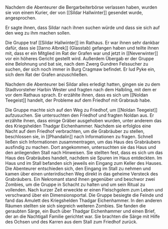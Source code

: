 Nachdem die Abenteurer die Bergarbeiterbörse verlassen haben, wurden sie von einem Kurier, der von [[Sildar Hallwinter]] gesendet wurde, angesprochen.

Er sagte ihnen, dass Sildar nach ihnen suchen würde und dass sie sich auf den weg zu ihm machen sollen.

Die Gruppe traf [[Sildar Hallwinter]] im Rathaus. Er war ihnen sehr dankbar dafür, dass sie [[Iarno Albrek]] (Glasstab) gefangen haben und teilte ihnen mit, dass er ein Mitglied im Rat der Grafen war und jetzt in [[Neverwinter]] vor ein höheres Gericht gestellt wird. Außerdem Übergab er der Gruppe eine Belohnung und bat sie, nach dem Zwerg Gundren Felssucher zu suchen, der sich noch immer in Burg Cragmaw befindet. Er lud Pyke ein, sich dem Rat der Grafen anzuschließen.

Nachdem die Abenteurer bei Sildar alles erledigt hatten, gingen sie zu dem Stadtvorsteher Harbin Wester und fragten nach dem Halbling, mit dem er vor dem Rathaus sprach. Er erzählte ihnen, dass es sich um [[Noldan Teegeist]] handelt, der Probleme auf dem Friedhof mit Grabraub habe.

Die Gruppe machte sich auf den Weg zu Friedhof, um [[Noldan Teegeist]] aufzusuchen. Sie untersuchten den Friedhof und fragten Noldan aus. Er erzählte ihnen, dass einige Gräber ausgehoben wurden, unter anderem das des Kriegshelden Thadgar Eichenhammer. Nachdem sie erfolglos eine Nacht auf dem Friedhof verbrachten, um die Grabräuber zu stellen, beschlossen sie, in [[Phandalin]] nach Informationen zu fragen. Schnell ließen sich Informationen zusammentragen, um das Haus des Grabräubers ausfindig zu machen. Dort angekommen, untersuchten sie das Haus und den anliegenden Stall nach Hinweisen. Sie stellten fest, dass es sich um das Haus des Grabräubes handelt, nachdem sie Spuren im Haus entdeckten. Im Haus und im Stall befanden sich jeweils ein Eingang zum Keller des Hauses. Die Abenteurer entschieden sich, den Eingang im Stall zu nehmen und kamen über einen unterirdischen Weg direkt in das geheime Versteck des Grabräubers. Ein Nekromant stand ihnen gegenüber und beschwor zwei Zombies, um die Gruppe in Schacht zu halten und um sein Ritual zu vollenden. Nach kurzer Zeit erweckte er einen Fleischgolem zum Leben und verschwand über ein Dimensionsportal. Die Gruppe besiegte die Feinde und fand das Amulett des Kriegshelden Thadgar Eichenhammer. In den anderen Räumen stellten sie sich siegreich weiteren Zombies. Sie fanden die geraubten Särge, ein Buch über Thadgar Eichenhammer und einen Brief, der an die Nachtigall Familie gerichtet war. Sie brachten die Särge mit Hilfe des Ochsen und des Karren aus dem Stall zum Friedhof zurück.
